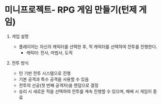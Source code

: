 # 미니프로젝트- RPG 게임 만들기(턴제 게임)

1. 게임 설명 
    + 플레이어는 자신의 캐릭터를 선택한 후, 적 캐릭터를 선택하여 전투를 진행한다.
        + 캐릭터: 전사, 마법사, 도적

2. 전투 방식
    + 턴 기반 전투 시스템으로 진행
    + 기본 공격과 특수 공격을 사용할 수 있음
    + 전투의 선공(첫 번째 공격자)을 랜덤으로 결정
    + 승리 시 새로운 적을 선택하여 전투를 계속 진행할 수 있으며, 패배 시 게임이 종료